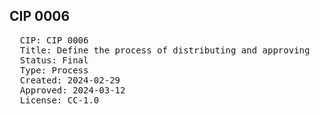 ## CIP 0006

<pre>
  CIP: CIP 0006
  Title: Define the process of distributing and approving 
  Status: Final
  Type: Process
  Created: 2024-02-29
  Approved: 2024-03-12
  License: CC-1.0
</pre>
